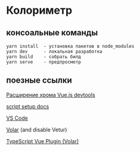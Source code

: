 
# Колориметр



## консоальные команды

```
yarn install  - установка пакетов в node_modules
yarn dev      - локальная разработка
yarn build    - собрать билд
yarn serve    - предпросмотр
```


## поезные ссылки

[Расширение хрома Vue.js devtools](https://chrome.google.com/webstore/detail/vuejs-devtools/ljjemllljcmogpfapbkkighbhhppjdbg?hl=ru)

[script setup docs](https://v3.vuejs.org/api/sfc-script-setup.html#sfc-script-setup)

[VS Code](https://code.visualstudio.com/)

[Volar](https://marketplace.visualstudio.com/items?itemName=Vue.volar) (and disable Vetur)

[TypeScript Vue Plugin (Volar)](https://marketplace.visualstudio.com/items?itemName=Vue.vscode-typescript-vue-plugin)

